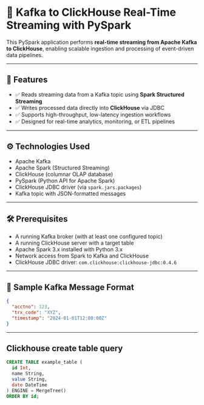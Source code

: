 # 📡 Kafka to ClickHouse Real-Time Streaming with PySpark

This PySpark application performs **real-time streaming from Apache Kafka to ClickHouse**, enabling scalable ingestion and processing of event-driven data pipelines.

---

## 🚀 Features

- ✅ Reads streaming data from a Kafka topic using **Spark Structured Streaming**
- ✅ Writes processed data directly into **ClickHouse** via JDBC
- ✅ Supports high-throughput, low-latency ingestion workflows
- ✅ Designed for real-time analytics, monitoring, or ETL pipelines

---

## ⚙️ Technologies Used

- Apache Kafka
- Apache Spark (Structured Streaming)
- ClickHouse (columnar OLAP database)
- PySpark (Python API for Apache Spark)
- ClickHouse JDBC driver (via `spark.jars.packages`)
- Kafka topic with JSON-formatted messages

---

## 🛠️ Prerequisites

- A running Kafka broker (with at least one configured topic)
- A running ClickHouse server with a target table
- Apache Spark 3.x installed with Python 3.x
- Network access from Spark to Kafka and ClickHouse
- ClickHouse JDBC driver: `com.clickhouse:clickhouse-jdbc:0.4.6`

---

## 🧪 Sample Kafka Message Format 

```json
{
  "acctno": 123,
  "trx_code": "XYZ",
  "timestamp": "2024-01-01T12:00:00Z"
}
```

---

## Clickhouse create table query

```sql
CREATE TABLE example_table (
  id Int,
  name String,
  value String,
  date DateTime
) ENGINE = MergeTree()
ORDER BY id;
```
